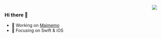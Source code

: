 <img align="right" src="https://github-readme-stats.vercel.app/api?username=professordeng&show_icons=true&icon_color=36B59D&text_color=5d5d5d&bg_color=f4f5f7&hide_title=true" />

### Hi there 👋

- 🔭 Working on [Maimemo](https://www.maimemo.com/)
- 🌱 Focusing on Swift & iOS
